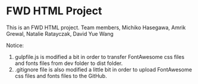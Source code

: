 # FWD HTML Project
This is an FWD HTML project.
Team members, Michiko Hasegawa, Amrik Grewal, Natalie Ratayczak, David Yue Wang

Notice:
1. gulpfile.js is modified a bit in order to transfer FontAwesome css files and fonts files from dev folder to dist folder.
2. .gitignore file is also modified a little bit in order to upload FontAwesome css files and fonts files to the GitHub.

